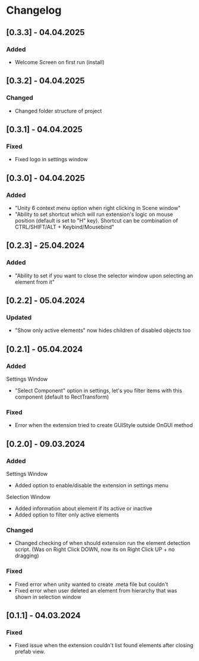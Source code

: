 # Changelog

## [0.3.3] - 04.04.2025

### Added

-   Welcome Screen on first run (install)

## [0.3.2] - 04.04.2025

### Changed

-   Changed folder structure of project

## [0.3.1] - 04.04.2025

### Fixed

-   Fixed logo in settings window

## [0.3.0] - 04.04.2025

### Added

-   "Unity 6 context menu option when right clicking in Scene window"
-   "Ability to set shortcut which will run extension's logic on mouse position (default is set to "H" key). Shortcut can be combination of CTRL/SHIFT/ALT + Keybind/Mousebind"

## [0.2.3] - 25.04.2024

### Added

-   "Ability to set if you want to close the selector window upon selecting an element from it"

## [0.2.2] - 05.04.2024

### Updated

-   "Show only active elements" now hides children of disabled objects too

## [0.2.1] - 05.04.2024

### Added

Settings Window

-   "Select Component" option in settings, let's you filter items with this component (default to RectTransform)

### Fixed

-   Error when the extension tried to create GUIStyle outside OnGUI method

## [0.2.0] - 09.03.2024

### Added

Settings Window

-   Added option to enable/disable the extension in settings menu

Selection Window

-   Added information about element if its active or inactive
-   Added option to filter only active elements

### Changed

-   Changed checking of when should extension run the element detection script. (Was on Right Click DOWN, now its on Right Click UP + no dragging)

### Fixed

-   Fixed error when unity wanted to create .meta file but couldn't
-   Fixed error when user deleted an element from hierarchy that was shown in selection window

## [0.1.1] - 04.03.2024

### Fixed

-   Fixed issue when the extension couldn't list found elements after closing prefab view.
